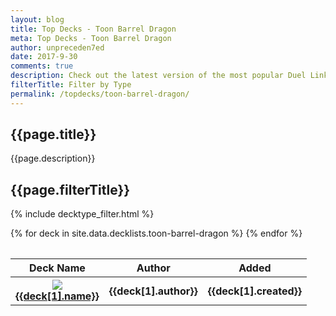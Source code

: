```yaml
---
layout: blog
title: Top Decks - Toon Barrel Dragon
meta: Top Decks - Toon Barrel Dragon
author: unpreceden7ed
date: 2017-9-30
comments: true
description: Check out the latest version of the most popular Duel Links decklists.
filterTitle: Filter by Type    
permalink: /topdecks/toon-barrel-dragon/
---
```


## {{page.title}}

<p class="text-muted"> {{page.description}} </p>

## {{page.filterTitle}}

{% include decktype_filter.html %}

<table class="table" style="margin-top: 2rem;" id="topDeckTable">
    <thead>
        <tr>
            <th>Deck Name</th>
            <th>Author</th>
            <th>Added</th>
        </tr>
    </thead>
    <tbody>
        {% for deck in site.data.decklists.toon-barrel-dragon %}
            <tr>
                <th>
                    <div class="row">
                        <div class="col-lg-1">
                            <div class="thumbnail">
                                <img src="http://yugiohprices.com/api/card_image/{{deck[1].main[0].name}}" class="portrait" />  
                            </div>
                        </div>
                        <div class="col-lg-11">
                            <a href="{{site.url}}/topdecks/toon-barrel-dragon/{{deck[1].name | downcase | replace: " ", "-" }}">{{deck[1].name}}</a>    
                        </div>
                    </div>
                </th>
                <th>{{deck[1].author}}</th>
                <th>{{deck[1].created}}</th>
            </tr>
        {% endfor %}
    </tbody>
</table>